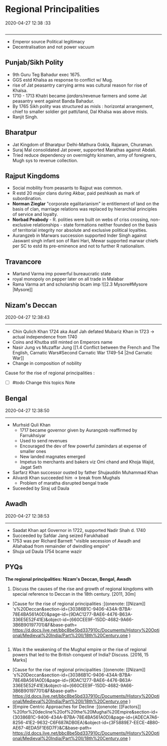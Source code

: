 # Regional Principalities

2020-04-27 12:38 :33

```toc
```

---

- Emperor source Political legitimacy
- Decentralisation and not power vacuum

## Punjab/Sikh Polity

- 9th Guru Teg Bahadur exec 1675.
- GGS estd Khalsa as response to conflict w/ Mug.
- rise of Jat peasantry carrying arms was cultural reason for rise of Khalsa.
- 1710 - 1713 Khatri became *ijardars*/revenue farmers and some Jat peasantry went against Banda Bahadur.
- By 1765 Sikh polity was structured as misls : horizontal arrangement, chief to smaller soldier got patti/land, Dal Khalsa was above misls.
- Ranjit Singh.

## Bharatpur

- Jat Kingdom of Bharatpur Delhi-Mathura Gokla, Rajaram, Churaman.
- Suraj Mal consolidated Jat power, supported Marathas against Abdali.
- Tried reduce dependency on overmighty kinsmen, army of foreigners, Mugh sys to revenue collection.

## Rajput Kingdoms

- Social mobility from peasants to Rajput was common.
- R estd 20 major clans during Akbar, paid peshkash as mark of subordination.
- **Norman Zieglar** "corporate egalitarianism" ie entitlement of land on the basis of clan, marriage relations was replaced by hierarchial principles of service and loyalty.
- **Norbad Peabody** - R. polities were built on webs of criss crossing, non-exclusive relationships - state formations neither founded on the basis of territorial integrity nor absolute and exclusive political loyalties.
- Aurangzeb in Marwars succession supported Inder Singh against Jaswant singh infant son of Rani Hari, Mewar supported marwar chiefs per SC to estd its pre-eminence and not to further R nationalism.

## Travancore

- Martand Varma imp powerful bureaucratic state
- royal monopoly on pepper later on all trade in Malabar
- Rama Varma art and scholarship bcam imp
![[2.3 Mysore#Mysore |Mysore]]

## Nizam's Deccan

2020-04-27 12:38:43

---

- Chin Qulich Khan 1724 aka Asaf Jah defated Mubariz Khan in 1723 → actual independence from 1740
- Coins and Khutba still minted on Emperors name
- Nasir Jung vs Muzaffar Jung [[1.4 Conflict between the French and The English, Carnatic Wars#Second Carnatic War 1749-54 |2nd Carnatic War]]
- Change in composition of nobility

Cause for the rise of regional principalities :

- [ ] #todo Change this topics Note

## Bengal

2020-04-27 12:38:50


---

- Murhsid Quli Khan
	- 1717 became governor given by Aurangzeb reaffirmed by Farrukhsiyar
	- Used to send revenues
	- Encouraged the dev of few powerful zamindars at expense of smaller ones
    - New landed magnates emerged
    - Impetus to merchants and bakers viz Omi chand and Khoja Wajid, Jagat Seth
- Sarfarz Khan successor ousted by father Shujauddin Muhammad Khan
- Alivardi Khan succeeded him → break from Mughals
    - Problem of maratha disrupted bengal trade
- Suceeded by Siraj ud Daula

## Awadh

2020-04-27 12:38:53


---

- Saadat Khan apt Governor in 1722, supported Nadir Shah d. 1740
- Succeeded by Safdar Jang seized Farukhabad
- 1753 was per Richard Barnett "visible secession of Awadh and Allahabad from remainder of dwindling empire"
- Shuja ud Daula 1754 bcame wazir

## PYQs

**The regional principalities: Nizam's Deccan, Bengal, Awadh**

1. Discuss the causes of the rise and growth of regional kingdoms with special reference to Deccan in the 18th century. [2011, 30m]
- [Cause for the rise of regional principalities :](onenote: [[Nizam]] 's%20Deccan&section-id={30386B1C-9406-434A-B7BA-78E4BA561A0D}&page-id={9DAC1277-BAE6-4476-B63A-336E5E52F41E}&object-id={660CEE9F-15DD-4682-9A66-3B6B90197701}&F&base-path= <https://d.docs.live.net/bbc8be5bd337910c/Documents/History%20Optional/Medieval%20India/Part%20II/18th%20Century.one> )

```ad-Answer

```

1. Was it the weakening of the Mughal empire or the rise of regional powers that led to the British conquest of India? Discuss. [2016, 15 Marks]
- [Cause for the rise of regional principalities :](onenote: [[Nizam]] 's%20Deccan&section-id={30386B1C-9406-434A-B7BA-78E4BA561A0D}&page-id={9DAC1277-BAE6-4476-B63A-336E5E52F41E}&object-id={660CEE9F-15DD-4682-9A66-3B6B90197701}&F&base-path= <https://d.docs.live.net/bbc8be5bd337910c/Documents/History%20Optional/Medieval%20India/Part%20II/18th%20Century.one> )
- [Empire Centric Approaches for Decline :](onenote: [[Factors]] %20for%20decline%20of%20the%20Mughal%20Empire&section-id={30386B1C-9406-434A-B7BA-78E4BA561A0D}&page-id={ADECA7A6-8256-41E2-9632-C6F687ADB0EA}&object-id={3F5889E7-EECE-4B80-AE67-4EDA5F1E6D7F}&C&base-path= <https://d.docs.live.net/bbc8be5bd337910c/Documents/History%20Optional/Medieval%20India/Part%20II/18th%20Century.one> )

```ad-Answer

```
